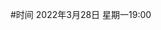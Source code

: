 #时间
2022年3月28日 星期一19:00
[](https://mail.google.com/mail/u/0/#category/promotions/FMfcgzGmvVCxxjXFrZTVxjKnbRxQpKMR)
